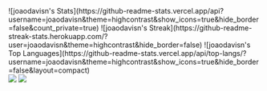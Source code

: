 <div style="display: flex; flex-direction: column;">
![joaodavisn's Stats](https://github-readme-stats.vercel.app/api?username=joaodavisn&theme=highcontrast&show_icons=true&hide_border=false&count_private=true)
![joaodavisn's Streak](https://github-readme-streak-stats.herokuapp.com/?user=joaodavisn&theme=highcontrast&hide_border=false)
![joaodavisn's Top Languages](https://github-readme-stats.vercel.app/api/top-langs/?username=joaodavisn&theme=highcontrast&show_icons=true&hide_border=false&layout=compact)
</div>

<div>
  <a href = "mailto:github@joaodavisn.com"><img src="https://img.shields.io/badge/-Gmail-%23333?style=for-the-badge&logo=gmail&logoColor=white" target="_blank"></a>
  <a href="https://www.linkedin.com/in/joaodavi" target="_blank"><img src="https://img.shields.io/badge/-LinkedIn-%230077B5?style=for-the-badge&logo=linkedin&logoColor=white" target="_blank"></a> 
</div>
